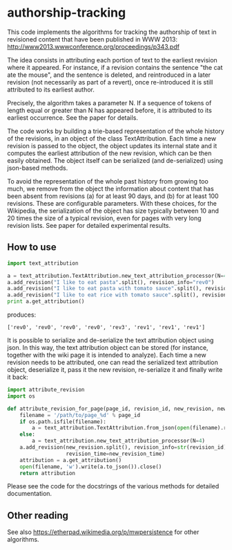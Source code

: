 # authorship-tracking

This code implements the algorithms for tracking the authorship of text in revisioned content
that have been published in WWW 2013: http://www2013.wwwconference.org/proceedings/p343.pdf

The idea consists in attributing each portion of text to the earliest revision where it appeared.
For instance, if a revision contains the sentence "the cat ate the mouse", and the sentence is
deleted, and reintroduced in a later revision (not necessarily as part of a revert), once
re-introduced it is still attributed to its earliest author.

Precisely, the algorithm takes a parameter N.
If a sequence of tokens of length equal or greater than N has appeared before, it
is attributed to its earliest occurrence.  See the paper for details.

The code works by building a trie-based representation of the whole history of the
revisions, in an object of the class TextAttribution.
Each time a new revision is passed to the object, the object updates its internal state
and it computes the earliest attribution of the new revision, which can be then easily obtained.
The object itself can be serialized (and de-serialized) using json-based methods.

To avoid the representation of the whole past history from growing too much, we remove
from the object the information about content that has been absent from revisions
(a) for at least 90 days, and (b) for at least 100 revisions.  These are
configurable parameters.  With these choices, for the Wikipedia,
the serialization of the object has size typically between 10 and 20 times the size of a
typical revision, even for pages with very long revision lists.  See paper for detailed
experimental results.

## How to use

```python
import text_attribution

a = text_attribution.TextAttribution.new_text_attribution_processor(N=4)
a.add_revision("I like to eat pasta".split(), revision_info="rev0")
a.add_revision("I like to eat pasta with tomato sauce".split(), revision_info="rev1")
a.add_revision("I like to eat rice with tomato sauce".split(), revision_info="rev3")
print a.get_attribution()
```
produces:
```
['rev0', 'rev0', 'rev0', 'rev0', 'rev3', 'rev1', 'rev1', 'rev1']
```

It is possible to serialize and de-serialize the text attribution object using json.
In this way, the text attribution object can be stored (for instance, together with the
wiki page it is intended to analyze).  Each time a new revision needs to be
attributed, one can read the serialized text attribution object,
deserialize it, pass it the new revision, re-serialize it and finally write it back:

```python
import attribute_revision
import os

def attribute_revision_for_page(page_id, revision_id, new_revision, new_revision_time):
    filename = '/path/to/page_%d' % page_id
    if os.path.isfile(filename):
        a = text_attribution.TextAttribution.from_json(open(filename).read())
    else:
        a = text_attribution.new_text_attribution_processor(N=4)
    a.add_revision(new_revision.split(), revision_info=str(revision_id),
                   revision_time=new_revision_time)
    attribution = a.get_attribution()
    open(filename, 'w').write(a.to_json()).close()
    return attribution
```

Please see the code for the docstrings of the various methods for detailed documentation.

## Other reading

See also https://etherpad.wikimedia.org/p/mwpersistence for other algorithms.

